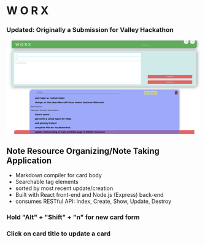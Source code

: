 # W O R X
### Updated: Originally a Submission for Valley Hackathon

<img style=";" src="./assets/worx.png">

## Note Resource Organizing/Note Taking Application

  - Markdown compiler for card body
  - Searchable tag elements
  - sorted by most recent update/creation
  - Built with React front-end and Node.js (Express) back-end
  - consumes RESTful API: Index, Create, Show, Update, Destroy

### Hold "Alt" + "Shift" + "n" for new card form
<!-- <img style=";" src="./assets/new.jpg"> -->

### Click on card title to update a card
<!-- <img style=";" src="./assets/update.jpg"> -->
